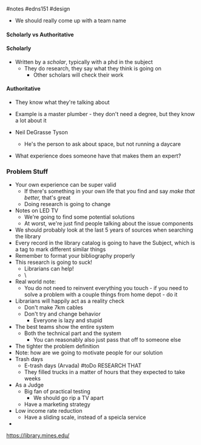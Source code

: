 #notes #edns151 #design 
- We should really come up with a team name
#### Scholarly vs Authoritative
#### Scholarly
- Written by a *scholar*, typically with a phd in the subject
	- They do research, they say what they think is going on
		- Other scholars will check their work
#### Authoritative
- They know what they're talking about
- Example is a master plumber - they don't need a degree, but they know a lot about it

- Neil DeGrasse Tyson
	- He's the person to ask about space, but not running a daycare
- What experience does someone have that makes them an expert?

### Problem Stuff
- Your own experience can be super valid
	- If there's something in your own life that you find and say *make that better,* that's great
	- Doing research is going to change
- Notes on LED TV
	- We're going to find some potential solutions
	- At worst, we're just find people talking about the issue components
- We should probably look at the last 5 years of sources when searching the library
- Every record in the library catalog is going to have the Subject, which is a tag to mark different similar things
- Remember to format your bibliography properly
- This research is going to suck!
	- Librarians can help!
	- \
- Real world note:
	- You do not need to reinvent everything you touch - if you need to solve a problem with a couple things from home depot - do it
- Librarians will happily act as a reality check
	- Don't make 7km cables
	- Don't try and change behavior
		- Everyone is lazy and stupid
- The best teams show the entire system
	- Both the technical part and the system
		- You can reasonably also just pass that off to someone else
- The tighter the problem definition
- Note: how are we going to motivate people for our solution
- Trash days
	- E-trash days (Arvada) #toDo RESEARCH THAT
	- They filled trucks in a matter of hours that they expected to take weeks
- As a Judge
	- Big fan of practical testing
		- We should go rip a TV apart
	- Have a marketing strategy
- Low income rate reduction
	- Have a sliding scale, instead of a speicla service 
- 


https://library.mines.edu/ 






